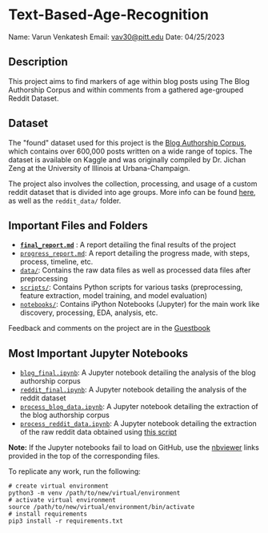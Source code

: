 # Text-Based-Age-Recognition

Name: Varun Venkatesh
Email: vav30@pitt.edu
Date: 04/25/2023

## Description

This project aims to find markers of age within blog posts using The Blog Authorship Corpus and within comments from a gathered age-grouped Reddit Dataset.

## Dataset

The "found" dataset used for this project is the [Blog Authorship Corpus](https://u.cs.biu.ac.il/~koppel/BlogCorpus.htm), which contains over 600,000 posts written on a wide range of topics. The dataset is available on Kaggle and was originally compiled by Dr. Jichan Zeng at the University of Illinois at Urbana-Champaign. 

The project also involves the collection, processing, and usage of a custom reddit dataset that is divided into age groups. More info can be found [here](https://github.com/Data-Science-for-Linguists-2023/Text-Based-Age-Recognition/blob/main/progress_report.md#3rd-progress-report), as well as the `reddit_data/` folder.


## Important Files and Folders

- [**`final_report.md`**](final_report.md) : A report detailing the final results of the project
- [`progress_report.md`](progress_report.md): A report detailing the progress made, with steps, process, timeline, etc.
- [`data/`](data/): Contains the raw data files as well as processed data files after preprocessing
- [`scripts/`](scripts/): Contains Python scripts for various tasks (preprocessing, feature extraction, model training, and model evaluation)
- [`notebooks/`](notebooks/): Contains iPython Notebooks (Jupyter) for the main work like discovery, processing, EDA, analysis, etc.

Feedback and comments on the project are in the [Guestbook](https://github.com/Data-Science-for-Linguists-2023/Class-Lounge/blob/main/guestbooks/varun.md)


## Most Important Jupyter Notebooks

- [`blog_final.ipynb`](notebooks/data_analysis/final/blog_final.ipynb): A Jupyter notebook detailing the analysis of the blog authorship corpus
- [`reddit_final.ipynb`](notebooks/data_analysis/final/reddit_final.ipynb): A Jupyter notebook detailing the analysis of the reddit dataset
- [`process_blog_data.ipynb`](notebooks/data_extraction/process_blog_data.ipynb): A Jupyter notebook detailing the extraction of the blog authorship corpus
- [`process_reddit_data.ipynb`](notebooks/data_extraction/process_reddit_data.ipynb): A Jupyter notebook detailing the extraction of the raw reddit data obtained using [this script](scripts/reddit_comment_fetch.py)

**Note:** If the Jupyter notebooks fail to load on GitHub, use the [nbviewer](https://nbviewer.jupyter.org/) links provided in the top of the corresponding files.


To replicate any work, run the following:

```
# create virtual environment
python3 -m venv /path/to/new/virtual/environment
# activate virtual environment
source /path/to/new/virtual/environment/bin/activate
# install requirements
pip3 install -r requirements.txt
```